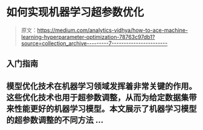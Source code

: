 # 如何实现机器学习超参数优化

> 原文：<https://medium.com/analytics-vidhya/how-to-ace-machine-learning-hyperparameter-optimization-78763c97db1?source=collection_archive---------7----------------------->

## 入门指南

## 模型优化技术在机器学习领域发挥着非常关键的作用。这些优化技术也用于超参数调整，从而为给定数据集带来性能更好的机器学习模型。本文展示了机器学习模型的超参数调整的不同方法 …